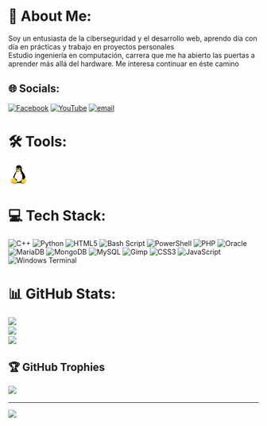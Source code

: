 # 💫 About Me:
Soy un entusiasta de la ciberseguridad y el desarrollo web, aprendo día con día en prácticas y trabajo en proyectos personales<br>Estudio ingeniería en computación, carrera que me ha abierto las puertas a aprender más allá del hardware. Me interesa continuar en éste camino


## 🌐 Socials:
[![Facebook](https://img.shields.io/badge/Facebook-%231877F2.svg?logo=Facebook&logoColor=white)](https://facebook.com/https://es-la.facebook.com/papichulo.reydel.perreointenso) [![YouTube](https://img.shields.io/badge/YouTube-%23FF0000.svg?logo=YouTube&logoColor=white)](https://youtube.com/@Amezande) [![email](https://img.shields.io/badge/Email-D14836?logo=gmail&logoColor=white)](mailto:oscarabrjs@gmail.com) 

# 🛠️ Tools:

<p align="left"> <a href="https://www.linux.org/" target="_blank" rel="noreferrer"> <img src="https://raw.githubusercontent.com/devicons/devicon/master/icons/linux/linux-original.svg" alt="linux" width="40" height="40"/> </a> </p>



# 💻 Tech Stack:
![C++](https://img.shields.io/badge/c++-%2300599C.svg?style=flat&logo=c%2B%2B&logoColor=white) ![Python](https://img.shields.io/badge/python-3670A0?style=flat&logo=python&logoColor=ffdd54) ![HTML5](https://img.shields.io/badge/html5-%23E34F26.svg?style=flat&logo=html5&logoColor=white) ![Bash Script](https://img.shields.io/badge/bash_script-%23121011.svg?style=flat&logo=gnu-bash&logoColor=white) ![PowerShell](https://img.shields.io/badge/PowerShell-%235391FE.svg?style=flat&logo=powershell&logoColor=white) ![PHP](https://img.shields.io/badge/php-%23777BB4.svg?style=flat&logo=php&logoColor=white) ![Oracle](https://img.shields.io/badge/Oracle-F80000?style=flat&logo=oracle&logoColor=white) ![MariaDB](https://img.shields.io/badge/MariaDB-003545?style=flat&logo=mariadb&logoColor=white) ![MongoDB](https://img.shields.io/badge/MongoDB-%234ea94b.svg?style=flat&logo=mongodb&logoColor=white) ![MySQL](https://img.shields.io/badge/mysql-4479A1.svg?style=flat&logo=mysql&logoColor=white) ![Gimp](https://img.shields.io/badge/Gimp-657D8B?style=flat&logo=gimp&logoColor=FFFFFF) ![CSS3](https://img.shields.io/badge/css3-%231572B6.svg?style=flat&logo=css3&logoColor=white) ![JavaScript](https://img.shields.io/badge/javascript-%23323330.svg?style=flat&logo=javascript&logoColor=%23F7DF1E) ![Windows Terminal](https://img.shields.io/badge/Windows%20Terminal-%234D4D4D.svg?style=flat&logo=windows-terminal&logoColor=white)
# 📊 GitHub Stats:
![](https://github-readme-stats.vercel.app/api?username=Amezande&theme=dark&hide_border=true&include_all_commits=true&count_private=true)<br/>
![](https://github-readme-streak-stats.herokuapp.com/?user=Amezande&theme=dark&hide_border=true)<br/>
![](https://github-readme-stats.vercel.app/api/top-langs/?username=Amezande&theme=dark&hide_border=true&include_all_commits=true&count_private=true&layout=compact)

## 🏆 GitHub Trophies
![](https://github-profile-trophy.vercel.app/?username=Amezande&theme=radical&no-frame=true&no-bg=false&margin-w=4)

---
[![](https://visitcount.itsvg.in/api?id=Amezande&icon=0&color=0)](https://visitcount.itsvg.in)


